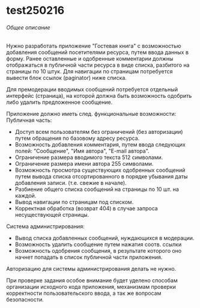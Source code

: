# test250216

###### Общее описание

Нужно разработать приложение "Гостевая книга" с возможностью добавления сообщений посетителями ресурса, путем ввода данных в форму. Ранее оставленные и одобренные комментарии должны отображаться в публичной части ресурса в виде списка, разбитого на страницы по 10 штук. Для навигации по страницам потребуется вывести блок ссылок (paginator) ниже списка. 

Для премодерации вводимых сообщений потребуется отдельный интерфейс (страница), на которой должна быть возможность одобрить либо удалить предложенное сообщение.

Приложение должно иметь след. функциональные возможности:
Публичная часть:
- Доступ всем пользователям без ограничений (без авторизации) путем обращения по базовому адресу ресурса.
- Возможность добавления комментария, путем ввода следующих полей: "Сообщение", "Имя автора", "E-mail автора".
- Ограничение размера вводимого текста 512 символами.
- Ограничение размера имени автора 255 символами.
- Возможность просмотра существующих одобренных сообщений путем вывода списка отсортированного в порядке убывания даты добавления записи. (т.е. свежие в начале).
- Разбиение общего списка сообщений на страницы по 10 шт. на каждой.
- Вывод навигации по страницам под списком.
- Корректная обработка (возврат 404) в случае запроса несуществующей страницы.
 
Система администрирования:
- Вывод списка добавленных сообщений, нуждающихся в модерации.
- Возможность удалить сообщение путем нажатия соотв. ссылки 
- Возможность одобрения сообщения, в результате которого оно начнет попадать в список публичной части приложения.

Авторизацию для системы администрирования делать не нужно.

При проверке задания особое внимание будет уделено способам организации исходного кода приложения, механизмам проверки корректности пользовательского ввода, а так же вопросам безопасности.
